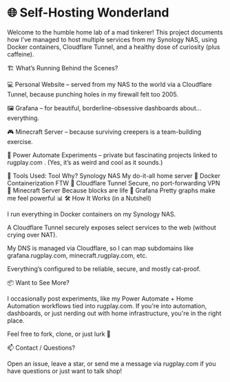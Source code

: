 # 🌐 Self-Hosting Wonderland
Welcome to the humble home lab of a mad tinkerer!
This project documents how I’ve managed to host multiple services from my Synology NAS, using Docker containers, Cloudflare Tunnel, and a healthy dose of curiosity (plus caffeine).

🏗️ What’s Running Behind the Scenes?

💻 Personal Website – served from my NAS to the world via a Cloudflare Tunnel, because punching holes in my firewall felt too 2005.

🖼️ Grafana – for beautiful, borderline-obsessive dashboards about... everything.

🎮 Minecraft Server – because surviving creepers is a team-building exercise.

🤖 Power Automate Experiments – private but fascinating projects linked to rugplay.com
. (Yes, it’s as weird and cool as it sounds.)

🧰 Tools Used:
Tool	Why?
Synology NAS	My do-it-all home server 🧃
Docker	Containerization FTW 🐳
Cloudflare Tunnel	Secure, no port-forwarding VPN 🚪
Minecraft Server	Because blocks are life 🧱
Grafana	Pretty graphs make me feel powerful 📊
🛠️ How It Works (in a Nutshell)

I run everything in Docker containers on my Synology NAS.

A Cloudflare Tunnel securely exposes select services to the web (without crying over NAT).

My DNS is managed via Cloudflare, so I can map subdomains like grafana.rugplay.com, minecraft.rugplay.com, etc.

Everything’s configured to be reliable, secure, and mostly cat-proof.

📦 Want to See More?

I occasionally post experiments, like my Power Automate + Home Automation workflows tied into rugplay.com. If you're into automation, dashboards, or just nerding out with home infrastructure, you're in the right place.

Feel free to fork, clone, or just lurk 👀

📫 Contact / Questions?

Open an issue, leave a star, or send me a message via rugplay.com
 if you have questions or just want to talk shop!
